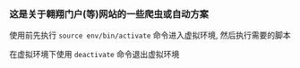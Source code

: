 ### 这是关于翱翔门户(等)网站的一些爬虫或自动方案

使用前先执行 `source env/bin/activate` 命令进入虚拟环境, 然后执行需要的脚本

在虚拟环境下使用 `deactivate` 命令退出虚拟环境
